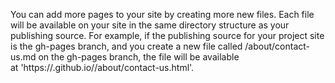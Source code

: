 You can add more pages to your site by creating more new files. Each file will be available on your site in the same directory structure as your publishing source. For example, if the publishing source for your project site is the gh-pages branch, and you create a new file called /about/contact-us.md on the gh-pages branch, the file will be available at 'https://<user>.github.io/<repository>/about/contact-us.html'.
